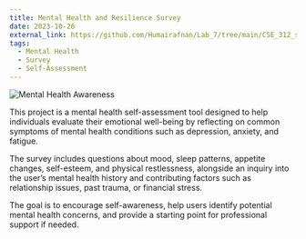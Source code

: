 ```yaml
---
title: Mental Health and Resilience Survey
date: 2023-10-26
external_link: https://github.com/Humairafnan/Lab_7/tree/main/CSE_312_survey
tags:
  - Mental Health
  - Survey
  - Self-Assessment
---
```


![Mental Health Awareness](https://i.pinimg.com/736x/29/e4/37/29e437faa155efcc41514ef190ccbb69.jpg)

This project is a mental health self-assessment tool designed to help individuals evaluate their emotional well-being by reflecting on common symptoms of mental health conditions such as depression, anxiety, and fatigue.

The survey includes questions about mood, sleep patterns, appetite changes, self-esteem, and physical restlessness, alongside an inquiry into the user’s mental health history and contributing factors such as relationship issues, past trauma, or financial stress.

The goal is to encourage self-awareness, help users identify potential mental health concerns, and provide a starting point for professional support if needed.
